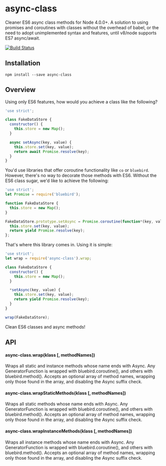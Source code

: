 # async-class

Cleaner ES6 async class methods for Node 4.0.0+. A solution to using promises
and coroutines with classes without the overhead of babel, or the need to adopt
unimplemented syntax and features, until v8/node supports ES7 async/await.

[![Build Status](https://travis-ci.org/danielstjules/async-class.svg?branch=master)](https://travis-ci.org/danielstjules/async-class)

## Installation

```
npm install --save async-class
```

## Overview

Using only ES6 features, how would you achieve a class like the following?

``` javascript
'use strict';

class FakeDataStore {
  constructor() {
    this.store = new Map();
  }

  async setAsync(key, value) {
    this.store.set(key, value);
    return await Promise.resolve(key);
  }
}
```

You'd use libraries that offer coroutine functionality like `co` or `bluebird`.
However, there's no way to decorate those methods with ES6. Without the ES6
class sugar, we'd like to achieve the following:

``` javascript
'use strict';
let Promise = require('bluebird');

function FakeDataStore {
  this.store = new Map();
}

FakeDataStore.prototype.setAsync = Promise.coroutine(function*(key, value) {
  this.store.set(key, value);
  return yield Promise.resolve(key);
};
```

That's where this library comes in. Using it is simple:

``` javascript
'use strict';
let wrap = require('async-class').wrap;

class FakeDataStore {
  constructor() {
    this.store = new Map();
  }

  *setAsync(key, value) {
    this.store.set(key, value);
    return yield Promise.resolve(key);
  }
}

wrap(FakeDataStore);
```

Clean ES6 classes and async methods!

## API

#### async-class.wrap(klass [, methodNames])

Wraps all static and instance methods whose name ends with Async. Any
GeneratorFunction is wrapped with bluebird.coroutine(), and others with
bluebird.method(). Accepts an optional array of method names, wrapping
only those found in the array, and disabling the Async suffix check.

#### async-class.wrapStaticMethods(klass [, methodNames])

Wraps all static methods whose name ends with Async. Any GeneratorFunction
is wrapped with bluebird.coroutine(), and others with bluebird.method().
Accepts an optional array of method names, wrapping only those found in the
array, and disabling the Async suffix check.

#### async-class.wrapInstanceMethods(klass [, methodNames])

Wraps all instance methods whose name ends with Async. Any GeneratorFunction
is wrapped with bluebird.coroutine(), and others with bluebird.method().
Accepts an optional array of method names, wrapping only those found in the
array, and disabling the Async suffix check.
